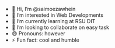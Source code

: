 - 👋 Hi, I’m @saimoezawhein
- 👀 I’m interested in Web Developments
- 🌱 I’m currently learning at RSU DIT
- 💞️ I’m looking to collaborate on easy task
- 😄 Pronouns: however
- ⚡ Fun fact: cool and humble

<!---
saimoezawhein/saimoezawhein is a ✨ special ✨ repository because its `README.md` (this file) appears on your GitHub profile.
You can click the Preview link to take a look at your changes.
--->
